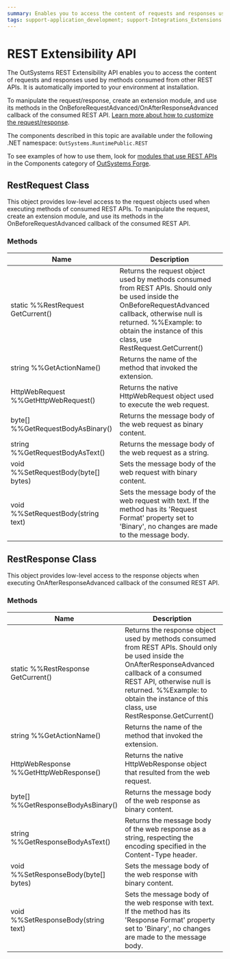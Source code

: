 ```yaml
---
summary: Enables you to access the content of requests and responses used by methods consumed from other REST APIs in .NET.
tags: support-application_development; support-Integrations_Extensions
---
```


# REST Extensibility API

The OutSystems REST Extensibility API enables you to access the content of requests and responses used by methods consumed from other REST APIs. It is automatically imported to your environment at installation.

To manipulate the request/response, create an extension module, and use its methods in the OnBeforeRequestAdvanced/OnAfterResponseAdvanced callback of the consumed REST API. [Learn more about how to customize the request/response](<../../extensibility-and-integration/rest/consume-rest-apis/advanced-customizations.md>).

The components described in this topic are available under the following .NET namespace: `OutSystems.RuntimePublic.REST`

To see examples of how to use them, look for [modules that use REST APIs](https://www.outsystems.com/forge/list?q=REST%20API&t=&o=&tr=False&oss=False&c=&a=&v=11&hd=False&tn=&scat=forge) in the Components category of [OutSystems Forge](<https://www.outsystems.com/forge/>).

## RestRequest Class

This object provides low-level access to the request objects used when executing methods of consumed REST APIs. To manipulate the request, create an extension module, and use its methods in the OnBeforeRequestAdvanced callback of the consumed REST API.

### Methods

Name | Description
---|---
static %%RestRequest GetCurrent() | Returns the request object used by methods consumed from REST APIs. Should only be used inside the OnBeforeRequestAdvanced callback, otherwise null is returned. %%Example: to obtain the instance of this class, use RestRequest.GetCurrent()
string %%GetActionName() | Returns the name of the method that invoked the extension.
HttpWebRequest %%GetHttpWebRequest() | Returns the native HttpWebRequest object used to execute the web request.
byte[] %%GetRequestBodyAsBinary() | Returns the message body of the web request as binary content.
string %%GetRequestBodyAsText() | Returns the message body of the web request as a string.
void %%SetRequestBody(byte[] bytes) | Sets the message body of the web request with binary content.
void %%SetRequestBody(string text) | Sets the message body of the web request with text. If the method has its 'Request Format' property set to 'Binary', no changes are made to the message body.

## RestResponse Class

This object provides low-level access to the response objects when executing OnAfterResponseAdvanced callback of the consumed REST API.

### Methods

Name | Description
---|---
static %%RestResponse GetCurrent() | Returns the response object used by methods consumed from REST APIs. Should only be used inside the OnAfterResponseAdvanced callback of a consumed REST API, otherwise null is returned. %%Example: to obtain the instance of this class, use RestResponse.GetCurrent()
string %%GetActionName() | Returns the name of the method that invoked the extension.
HttpWebResponse %%GetHttpWebResponse() | Returns the native HttpWebResponse object that resulted from the web request.
byte[] %%GetResponseBodyAsBinary() | Returns the message body of the web response as binary content.
string %%GetResponseBodyAsText() | Returns the message body of the web response as a string, respecting the encoding specified in the Content-Type header.
void %%SetResponseBody(byte[] bytes) | Sets the message body of the web response with binary content.
void %%SetResponseBody(string text) | Sets the message body of the web response with text. If the method has its 'Response Format' property set to 'Binary', no changes are made to the message body.
